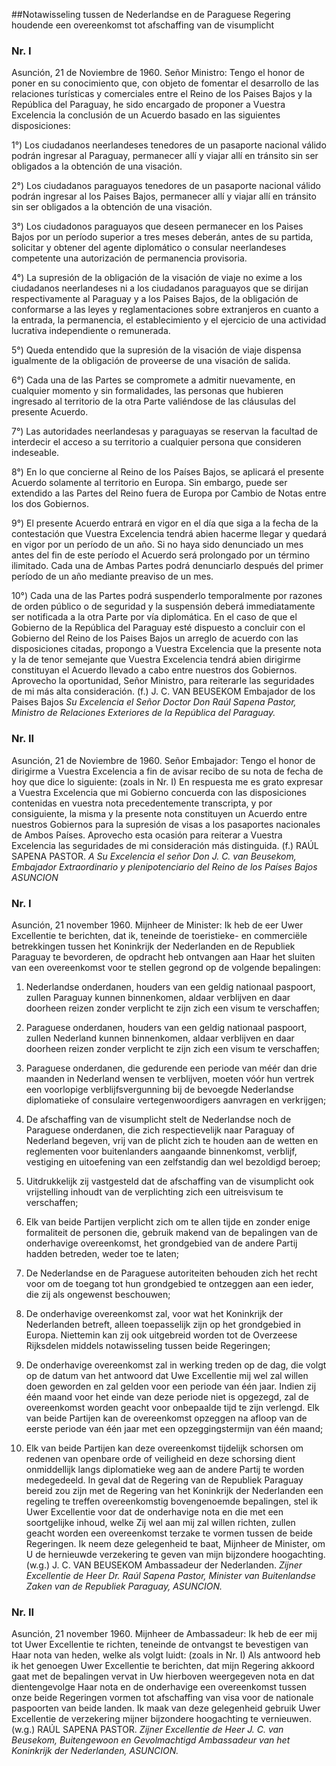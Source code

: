 <meta http-equiv='Content-Type' content='text/html; charset=utf-8' />

##Notawisseling tussen de Nederlandse en de Paraguese Regering houdende een overeenkomst tot afschaffing van de visumplicht

### Nr.  I  

Asunción, 21 de Noviembre de 1960. Señor Ministro: Tengo el honor de poner en su conocimiento que, con objeto de fomentar el desarrollo de las relaciones turísticas y comerciales entre el Reino de los Paises Bajos y la República del Paraguay, he sido encargado de proponer a Vuestra Excelencia la conclusión de un Acuerdo basado en las siguientes disposiciones: 

1°) Los ciudadanos neerlandeses tenedores de un pasaporte nacional válido podrán ingresar al Paraguay, permanecer allí y viajar allí en tránsito sin ser obligados a la obtención de una visación.  

2°) Los ciudadanos paraguayos tenedores de un pasaporte nacional válido podrán ingresar al los Paises Bajos, permanecer allí y viajar allí en tránsito sin ser obligados a la obtención de una visación.  

3°) Los ciudadonos paraguayos que deseen permanecer en los Paises Bajos por un período superior a tres meses deberán, antes de su partida, solicitar y obtener del agente diplomático o consular neerlandeses competente una autorización de permanencia provisoria.  

4°) La supresión de la obligación de la visación de viaje no exime a los ciudadanos neerlandeses ni a los ciudadanos paraguayos que se dirijan respectivamente al Paraguay y a los Paises Bajos, de la obligación de conformarse a las leyes y reglamentaciones sobre extranjeros en cuanto a la entrada, la permanencia, el establecimiento y el ejercicio de una actividad lucrativa independiente o remunerada.  

5°) Queda entendido que la supresión de la visación de viaje dispensa igualmente de la obligación de proveerse de una visación de salida.  

6°) Cada una de las Partes se compromete a admitir nuevamente, en cualquier momento y sin formalidades, las personas que hubieren ingresado al territorio de la otra Parte valiéndose de las cláusulas del presente Acuerdo.  

7°) Las autoridades neerlandesas y paraguayas se reservan la facultad de interdecir el acceso a su territorio a cualquier persona que consideren indeseable.  

8°) En lo que concierne al Reino de los Países Bajos, se aplicará el presente Acuerdo solamente al territorio en Europa. Sin embargo, puede ser extendido a las Partes del Reino fuera de Europa por Cambio de Notas entre los dos Gobiernos.  

9°) El presente Acuerdo entrará en vigor en el día que siga a la fecha de la contestación que Vuestra Excelencia tendrá abien hacerme llegar y quedará en vigor por un período de un año. Si no haya sido denunciado un mes antes del fin de este período el Acuerdo será prolongado por un término ilimitado. Cada una de Ambas Partes podrá denunciarlo después del primer período de un año mediante preaviso de un mes.  

10°) Cada una de las Partes podrá suspenderlo temporalmente por razones de orden público o de seguridad y la suspensión deberá immediatamente ser notificada a la otra Parte por vía diplomática.   En el caso de que el Gobierno de la República del Paraguay esté dispuesto a concluir con el Gobierno del Reino de los Paises Bajos un arreglo de acuerdo con las disposiciones citadas, propongo a Vuestra Excelencia que la presente nota y la de tenor semejante que Vuestra Excelencia tendrá abien dirigirme constituyan el Acuerdo llevado a cabo entre nuestros dos Gobiernos. Aprovecho la oportunidad, Señor Ministro, para reiterarle las seguridades de mi más alta consideración. (f.) J. C. VAN BEUSEKOM Embajador de los Paises Bajos  *Su Excelencia*   *el Señor Doctor Don Raúl Sapena Pastor,*   *Ministro de Relaciones Exteriores de la*   *República del Paraguay.*    

### Nr.  II  

Asunción, 21 de Noviembre de 1960. Señor Embajador: Tengo el honor de dirigirme a Vuestra Excelencia a fin de avisar recibo de su nota de fecha de hoy que dice lo siguiente:  (zoals in Nr. I)  En respuesta me es grato expresar a Vuestra Excelencia que mi Gobierno concuerda con las disposiciones contenidas en vuestra nota precedentemente transcripta, y por consiguiente, la misma y la presente nota constituyen un Acuerdo entre nuestros Gobiernos para la supresión de visas a los pasaportes nacionales de Ambos Países. Aprovecho esta ocasión para reiterar a Vuestra Excelencia las seguridades de mi consideración más distinguida. (f.) RAÚL SAPENA PASTOR.  *A Su Excelencia*   *el señor Don J. C. van Beusekom,*   *Embajador Extraordinario y plenipotenciario*   *del Reino de los Países Bajos*   *ASUNCION*    

### Nr.  I  

Asunción, 21 november 1960. Mijnheer de Minister: Ik heb de eer Uwer Excellentie te berichten, dat ik, teneinde de toeristieke- en commerciële betrekkingen tussen het Koninkrijk der Nederlanden en de Republiek Paraguay te bevorderen, de opdracht heb ontvangen aan Haar het sluiten van een overeenkomst voor te stellen gegrond op de volgende bepalingen: 

1) Nederlandse onderdanen, houders van een geldig nationaal paspoort, zullen Paraguay kunnen binnenkomen, aldaar verblijven en daar doorheen reizen zonder verplicht te zijn zich een visum te verschaffen;  

2) Paraguese onderdanen, houders van een geldig nationaal paspoort, zullen Nederland kunnen binnenkomen, aldaar verblijven en daar doorheen reizen zonder verplicht te zijn zich een visum te verschaffen;  

3) Paraguese onderdanen, die gedurende een periode van méér dan drie maanden in Nederland wensen te verblijven, moeten vóór hun vertrek een voorlopige verblijfsvergunning bij de bevoegde Nederlandse diplomatieke of consulaire vertegenwoordigers aanvragen en verkrijgen;  

4) De afschaffing van de visumplicht stelt de Nederlandse noch de Paraguese onderdanen, die zich respectievelijk naar Paraguay of Nederland begeven, vrij van de plicht zich te houden aan de wetten en reglementen voor buitenlanders aangaande binnenkomst, verblijf, vestiging en uitoefening van een zelfstandig dan wel bezoldigd beroep;  

5) Uitdrukkelijk zij vastgesteld dat de afschaffing van de visumplicht ook vrijstelling inhoudt van de verplichting zich een uitreisvisum te verschaffen;  

6) Elk van beide Partijen verplicht zich om te allen tijde en zonder enige formaliteit de personen die, gebruik makend van de bepalingen van de onderhavige overeenkomst, het grondgebied van de andere Partij hadden betreden, weder toe te laten;  

7) De Nederlandse en de Paraguese autoriteiten behouden zich het recht voor om de toegang tot hun grondgebied te ontzeggen aan een ieder, die zij als ongewenst beschouwen;  

8) De onderhavige overeenkomst zal, voor wat het Koninkrijk der Nederlanden betreft, alleen toepasselijk zijn op het grondgebied in Europa. Niettemin kan zij ook uitgebreid worden tot de Overzeese Rijksdelen middels notawisseling tussen beide Regeringen;  

9) De onderhavige overeenkomst zal in werking treden op de dag, die volgt op de datum van het antwoord dat Uwe Excellentie mij wel zal willen doen geworden en zal gelden voor een periode van één jaar. Indien zij één maand voor het einde van deze periode niet is opgezegd, zal de overeenkomst worden geacht voor onbepaalde tijd te zijn verlengd. Elk van beide Partijen kan de overeenkomst opzeggen na afloop van de eerste periode van één jaar met een opzeggingstermijn van één maand;  

10) Elk van beide Partijen kan deze overeenkomst tijdelijk schorsen om redenen van openbare orde of veiligheid en deze schorsing dient onmiddellijk langs diplomatieke weg aan de andere Partij te worden medegedeeld.   In geval dat de Regering van de Republiek Paraguay bereid zou zijn met de Regering van het Koninkrijk der Nederlanden een regeling te treffen overeenkomstig bovengenoemde bepalingen, stel ik Uwer Excellentie voor dat de onderhavige nota en die met een soortgelijke inhoud, welke Zij wel aan mij zal willen richten, zullen geacht worden een overeenkomst terzake te vormen tussen de beide Regeringen. Ik neem deze gelegenheid te baat, Mijnheer de Minister, om U de hernieuwde verzekering te geven van mijn bijzondere hoogachting. (w.g.) J. C. VAN BEUSEKOM Ambassadeur der Nederlanden.  *Zijner Excellentie de Heer Dr. Raúl Sapena Pastor,*   *Minister van Buitenlandse Zaken van de Republiek Paraguay,*   *ASUNCION.*    

### Nr.  II  

Asunción, 21 november 1960. Mijnheer de Ambassadeur: Ik heb de eer mij tot Uwer Excellentie te richten, teneinde de ontvangst te bevestigen van Haar nota van heden, welke als volgt luidt:  (zoals in Nr. I)  Als antwoord heb ik het genoegen Uwer Excellentie te berichten, dat mijn Regering akkoord gaat met de bepalingen vervat in Uw hierboven weergegeven nota en dat dientengevolge Haar nota en de onderhavige een overeenkomst tussen onze beide Regeringen vormen tot afschaffing van visa voor de nationale paspoorten van beide landen. Ik maak van deze gelegenheid gebruik Uwer Excellentie de verzekering mijner bijzondere hoogachting te vernieuwen. (w.g.) RAÚL SAPENA PASTOR.  *Zijner Excellentie*   *de Heer J. C. van Beusekom,*   *Buitengewoon en Gevolmachtigd Ambassadeur van het*   *Koninkrijk der Nederlanden,*   *ASUNCION.*    
